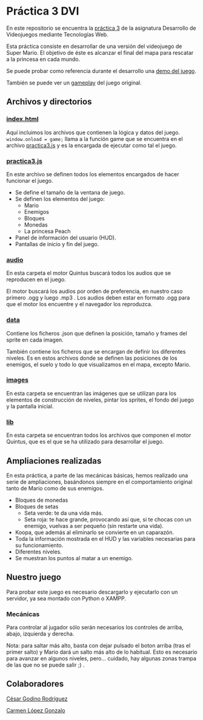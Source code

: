 # Práctica 3 DVI

En este repositorio se encuentra la [práctica 3](https://github.com/cloudgrey/Practica3-DVI/tree/master) de la asignatura Desarrollo de Videojuegos mediante Tecnologías Web.

Esta práctica consiste en desarrollar de una versión del videojuego de Super Mario. El objetivo de éste es alcanzar el final del mapa para rescatar a la princesa en cada mundo.

Se puede probar como referencia durante el desarrollo una [demo del juego](http://supermarioemulator.com/mario.php). 

También se puede ver un [gameplay](https://www.youtube.com/watch?v=ia8bhFoqkVE) del juego original.

## Archivos y directorios

### [index.html](https://github.com/cloudgrey/Practica3-DVI/blob/master/index.html)

Aquí incluimos los archivos que contienen la lógica y datos del juego. 
`window.onload = game;` llama a la función game que se encuentra en el archivo [practica3.js](https://github.com/cloudgrey/Practica3-DVI/blob/master/practica3.js) y es la encargada de ejecutar como tal el juego.


### [practica3.js](https://github.com/cloudgrey/Practica3-DVI/blob/master/practica3.js)

En este archivo se definen todos los elementos encargados de hacer funcionar el juego.

- Se define el tamaño de la ventana de juego.
- Se definen los elementos del juego:
  - Mario
  - Enemigos
  - Bloques
  - Monedas
  - La princesa Peach
- Panel de información del usuario (HUD).
- Pantallas de inicio y fin del juego.

### [audio](https://github.com/cloudgrey/Practica3-DVI/tree/master/audio)

En esta carpeta el motor Quintus buscará todos los audios que se reproducen en el juego.

El motor buscará los audios por orden de preferencia, en nuestro caso primero .ogg y luego .mp3 .
Los audios deben estar en formato .ogg para que el motor los encuentre y el navegador los reproduzca.

### [data](https://github.com/cloudgrey/Practica3-DVI/tree/master/data)

Contiene los ficheros .json que definen la posición, tamaño y frames del sprite en cada imagen.

También contiene los ficheros que se encargan de definir los diferentes niveles. Es en estos archivos donde se definen las posiciones de los enemigos, el suelo y todo lo que visualizamos en el mapa, excepto Mario.

### [images](https://github.com/cloudgrey/Practica3-DVI/tree/master/images)

En esta carpeta se encuentran las imágenes que se utilizan para los elementos de construcción de niveles, pintar los sprites, el fondo del juego y la pantalla inicial.

### [lib](https://github.com/cloudgrey/Practica3-DVI/tree/master/lib)

En esta carpeta se encuentran todos los archivos que componen el motor Quintus, que es el que se ha utilizado para desarrollar el juego.

## Ampliaciones realizadas

En esta práctica, a parte de las mecánicas básicas, hemos realizado una serie de ampliaciones, basándonos siempre en el comportamiento original tanto de Mario como de sus enemigos.

- Bloques de monedas
- Bloques de setas
  - Seta verde: te da una vida más.
  - Seta roja: te hace grande, provocando así que, si te chocas con un enemigo, vuelvas a ser pequeño (sin restarte una vida).
- Koopa, que además al eliminarlo se convierte en un caparazón.
- Toda la información mostrada en el HUD y las variables necesarias para su funcionamiento.
- Diferentes niveles.
- Se muestran los puntos al matar a un enemigo.


## Nuestro juego

Para probar este juego es necesario descargarlo y ejecutarlo con un servidor, ya sea montado con Python o XAMPP.

### Mecánicas

Para controlar al jugador sólo serán necesarios los controles de arriba, abajo, izquierda y derecha.

Nota: para saltar más alto, basta con dejar pulsado el boton arriba (tras el primer salto) y Mario dará un salto más alto de lo habitual. Esto es necesario para avanzar en algunos niveles, pero... cuidado, hay algunas zonas trampa de las que no se puede salir ;) .


## Colaboradores

[César Godino Rodríguez](https://github.com/cloudgrey)

[Carmen López Gonzalo](https://github.com/calope03)
